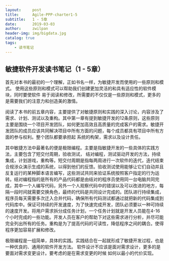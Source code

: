 ```yaml
---
layout:     post
title:      Agile-PPP-charter1-5
subtitle:   1 - 5章
date:       2019-03-03
author:     zwilpan
header-img: img/bigdata.jpg
catalog: true
tags:
    - 读书笔记
---
```



 ## 敏捷软件开发读书笔记（1 - 5章）

首先对本书的最初的一个理解，正如书名一样，为敏捷开发而使用的一些原则和模式。
使用这些原则和模式可以帮助我们创建更加灵活的和具有适应性的软件模块，同时要使软件
易于阅读和修改，所需要的不仅仅是一些原则和模式，更多的是需要我们的注意力和创造美的激情。  


阅读了本书的前五章内容，主要提供了对敏捷原则和实践的深入讨论，内容涉及了需求、计划、测试以及重构。其中第一章有提到敏捷开发的12条原则，这些原则主要是围绕一个项目开发团队，如何更加高效且高质量的完成客户的需求。敏捷开发团队的成员应该共同解决项目中所有方面的问题，每个成员都具有项目中所有方面的参与权利。整个团队都要承担起
系统的构架，需求以及设计责任。

其中敏捷方法中最著名的便是极限编程。主要是指敏捷开发的一些具体的实践方法，主要包含了短交付周期，验收测试，
结对编程，测试驱动开发的方法，持续集成，计划游戏，重构等。短交付周期是指每两周进行一次软件的迭代，迭代结束合规涉众演示生成的系统，以得到他们的反馈。验收测试使用能够让它们自动并且反复运行的某种脚本语言编写，这些测试共同来验证系统按照客户指定的行为运转。结对编程指的是所有的产品代码都是由结对的程序员使用同一台电脑共同完成，其中一个人编写代码，另外一个人观察代码中的错误以及可以改进的地方，每隔一段时间就需要交换角色，最终的代码是共同设计完成的。团队进行持续集成，程序员每天需要多次迁入合并代码，确保所有代码测试都通过就把新的代码集成到代码库中。保证可持续的开发速度，为了快速完成开发，团队必须要以一种可持续的速度开发。将用户需求拆分成任务计划，一个任务计划就是开发人员能在4-16个小时完成的一些功能。开发人员在客户的帮助下对这些需求进行分析，并尽可能完全列出所有的任务。重构是为了提高代码的可读性，降低程序之间的耦合。使得程序更加容易扩展和修改。

极限编程是一组简单，具体的实践。实践结合在一起就形成了敏捷开发过程，也是一种优良的、通用的软件开发方法。  软件设计不应该是面对需求设计，更多的是要面对需求变更设计。要考虑的是在需求变更的时候
如何以最小的代价实现。